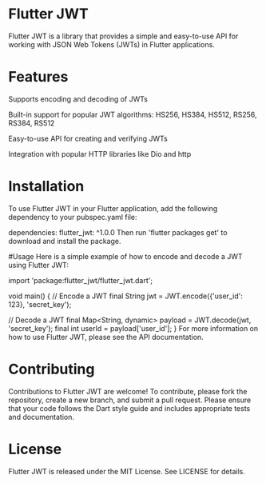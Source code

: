 # Flutter JWT
Flutter JWT is a library that provides a simple and easy-to-use API for working with JSON Web Tokens (JWTs) in Flutter applications.

# Features
Supports encoding and decoding of JWTs

Built-in support for popular JWT algorithms: HS256, HS384, HS512, RS256, RS384, RS512

Easy-to-use API for creating and verifying JWTs

Integration with popular HTTP libraries like Dio and http

# Installation
To use Flutter JWT in your Flutter application, add the following dependency to your pubspec.yaml file:

 
dependencies:
  flutter_jwt: ^1.0.0
Then run 'flutter packages get' to download and install the package.

#Usage
Here is a simple example of how to encode and decode a JWT using Flutter JWT:

 
import 'package:flutter_jwt/flutter_jwt.dart';

void main() {
  // Encode a JWT
  final String jwt = JWT.encode({'user_id': 123}, 'secret_key');

  // Decode a JWT
  final Map<String, dynamic> payload = JWT.decode(jwt, 'secret_key');
  final int userId = payload['user_id'];
}
For more information on how to use Flutter JWT, please see the API documentation.

# Contributing
Contributions to Flutter JWT are welcome! To contribute, please fork the repository, create a new branch, and submit a pull request. Please ensure that your code follows the Dart style guide and includes appropriate tests and documentation.

# License
Flutter JWT is released under the MIT License. See LICENSE for details.
